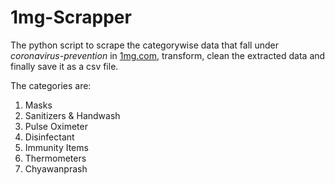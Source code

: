 # 1mg-Scrapper

The python script to scrape the categorywise data that fall under *coronavirus-prevention* in <a href='https://www.1mg.com/categories/coronavirus-prevention-925'>1mg.com</a>, transform, clean the extracted data and finally save it as a csv file.

The categories are:
1. Masks
2. Sanitizers & Handwash
3. Pulse Oximeter
4. Disinfectant
5. Immunity Items
6. Thermometers
7. Chyawanprash
